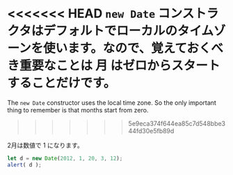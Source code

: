 <<<<<<< HEAD
`new Date` コンストラクタはデフォルトでローカルのタイムゾーンを使います。なので、覚えておくべき重要なことは 月 はゼロからスタートすることだけです。
=======
The `new Date` constructor uses the local time zone. So the only important thing to remember is that months start from zero.
>>>>>>> 5e9eca374f644ea85c7d548bbe344fd30e5fb89d

2月は数値で 1 になります。

```js run
let d = new Date(2012, 1, 20, 3, 12);
alert( d );
```

